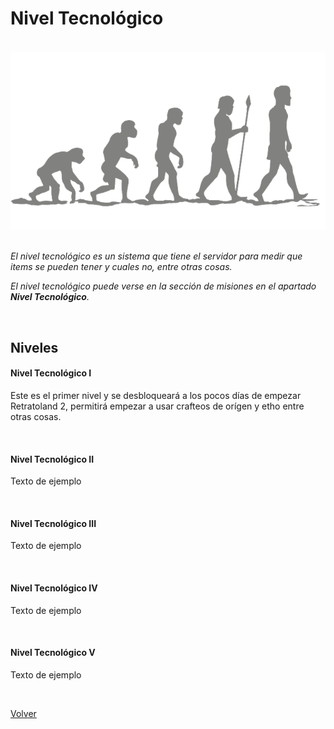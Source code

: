 # Nivel Tecnológico

<br>

<center><img src="/imgs/evolution.png"
         alt="Recetas Atlas"></center>

<br>

*El nivel tecnológico es un sistema que tiene el servidor para medir que items se pueden tener y cuales no, entre otras cosas.*

*El nivel tecnológico puede verse en la sección de misiones en el apartado **Nivel Tecnológico**.*

<br>

## Niveles

#### Nivel Tecnológico I

Este es el primer nivel y se desbloqueará a los pocos días de empezar Retratoland 2, permitirá empezar a usar crafteos de orígen y etho entre otras cosas.

<br>

#### Nivel Tecnológico II

Texto de ejemplo

<br>

#### Nivel Tecnológico III

Texto de ejemplo

<br>

#### Nivel Tecnológico IV

Texto de ejemplo

<br>

#### Nivel Tecnológico V

Texto de ejemplo

<br>

[Volver](https://github.com/OMG67/Retratoland-Wiki/blob/master/index.md)